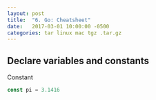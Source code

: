 ```yaml
---
layout: post
title:  "6. Go: Cheatsheet"
date:   2017-03-01 10:00:00 -0500
categories: tar linux mac tgz .tar.gz
---
```


## Declare variables and constants

Constant
```go
const pi = 3.1416
```
